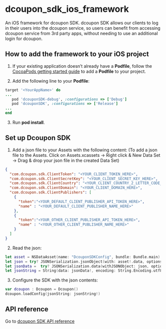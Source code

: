 # dcoupon_sdk_ios_framework

An iOS framework for dcoupon SDK. dcoupon SDK allows our clients to log in their users into the dcoupon service, so users can benefit from accessing dcoupon service from 3rd party apps, without needing to use an additional login for dcoupon.


## How to add the framework to your iOS project

1. If your existing application doesn’t already have a **Podfile**, follow the [CocoaPods getting started guide](https://guides.cocoapods.org/using/using-cocoapods.html) to add a **Podfile** to your project.

2. Add the following line to your **Podfile**:
```ruby
target '<YourAppName>' do
...
   pod 'dcouponSDK-debug', :configurations => ['Debug']
   pod 'dcouponSDK', :configurations => ['Release']
...
end
```
3. Run **pod install**.

## Set up Dcoupon SDK

1. Add a json file to your Assets with the following content: (To add a json file to the Assets. Click on Assets.xcassets -> Right click & New Data Set -> Drag & drop your json file in the created Data Set)

```json
{
  "com.dcoupon.sdk.ClientToken": "<YOUR_CLIENT_TOKEN_HERE>",
  "com.dcoupon.sdk.ClientSecretKey": "<YOUR_CLIENT_SECRET_KEY_HERE>",
  "com.dcoupon.sdk.ClientCountry": "<YOUR_CLIENT_COUNTRY_2_LETTER_CODE_HERE>",
  "com.dcoupon.sdk.ClientDomain": "<YOUR_CLIENT_DOMAIN_HERE>",
  "com.dcoupon.sdk.ClientPublishers": [
    {
      "token":"<YOUR_DEFAULT_CLIENT_PUBLISHER_API_TOKEN_HERE>",
      "name" : "<YOUR_DEFAULT_CLIENT_PUBLISHER_NAME_HERE>"
    },
    {
      "token":"<YOUR_OTHER_CLIENT_PUBLISHER_API_TOKEN_HERE>",
      "name" : "<YOUR_OTHER_CLIENT_PUBLISHER_NAME_HERE>"
    }
  ]
}
```

2. Read the json:
```swift
let asset = NSDataAsset(name: "DcouponSDKConfig", bundle: Bundle.main)
let json = try? JSONSerialization.jsonObject(with: asset!.data, options: JSONSerialization.ReadingOptions.allowFragments)
let jsonData =  try? JSONSerialization.data(withJSONObject: json, options: JSONSerialization.WritingOptions.prettyPrinted)
let jsonString = String(data: jsonData!, encoding: String.Encoding.utf8)     
```

3. Configure the SDK with the json contents:
```swift
var dcoupon : Dcoupon = Dcoupon()
dcoupon.loadConfig(jsonString: jsonString!)
```

## API reference

Go to [dcoupon SDK API reference](https://github.com/Scanbuy-Inc/dcoupon-public-docs/blob/master/dcoupon-sdk/APIREFERENCE.md)